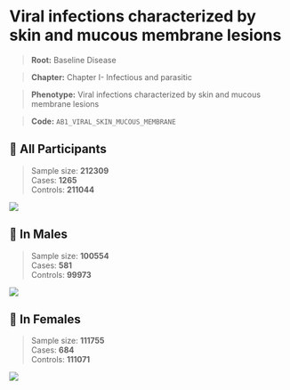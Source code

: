# Viral infections characterized by skin and mucous membrane lesions

> **Root:** Baseline Disease  

> **Chapter:** Chapter I- Infectious and parasitic  

> **Phenotype:** Viral infections characterized by skin and mucous membrane lesions  

> **Code:** `AB1_VIRAL_SKIN_MUCOUS_MEMBRANE`

## 🧪 All Participants  
> Sample size: **212309**  
> Cases: **1265**  
> Controls: **211044**
<img src="/Disease/Figures/ALL/Incidence/AB1_VIRAL_SKIN_MUCOUS_MEMBRANE.png"/>
<CsvTable src="/Disease/Data/ALL/Incidence/COX_AB1_VIRAL_SKIN_MUCOUS_MEMBRANE.csv" label="🔍 View full results" />

## 👨 In Males  
> Sample size: **100554**  
> Cases: **581**  
> Controls: **99973**
<img src="/Disease/Figures/Male/Incidence/AB1_VIRAL_SKIN_MUCOUS_MEMBRANE.png"/>
<CsvTable src="/Disease/Data/Male/Incidence/COX_AB1_VIRAL_SKIN_MUCOUS_MEMBRANE.csv" label="🔍 View full results" />

## 👩 In Females  
> Sample size: **111755**  
> Cases: **684**  
> Controls: **111071**
<img src="/Disease/Figures/Female/Incidence/AB1_VIRAL_SKIN_MUCOUS_MEMBRANE.png"/>
<CsvTable src="/Disease/Data/Female/Incidence/COX_AB1_VIRAL_SKIN_MUCOUS_MEMBRANE.csv" label="🔍 View full results" />
